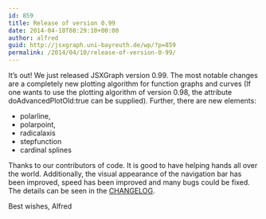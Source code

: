 ```yaml
---
id: 859
title: Release of version 0.99
date: 2014-04-10T08:29:10+00:00
author: alfred
guid: http://jsxgraph.uni-bayreuth.de/wp/?p=859
permalink: /2014/04/10/release-of-version-0-99/
---
```

It&#8217;s out! We just released JSXGraph version 0.99. The most notable changes are a completely new plotting algorithm for function graphs and curves (If one wants to use the plotting algorithm of version 0.98, the attribute doAdvancedPlotOld:true can be supplied). Further, there are new elements:

  * polarline,
  * polarpoint,
  * radicalaxis
  * stepfunction
  * cardinal splines

Thanks to our contributors of code. It is good to have helping hands all over the world. Additionally, the visual appearance of the navigation bar has been improved, speed has been improved and many bugs could be fixed. The details can be seen in the [CHANGELOG](https://github.com/jsxgraph/jsxgraph/blob/master/CHANGELOG.md).

Best wishes, Alfred